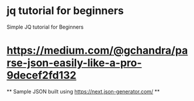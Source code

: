 # jq tutorial for beginners

Simple JQ tutorial for Beginners

# https://medium.com/@gchandra/parse-json-easily-like-a-pro-9decef2fd132


** Sample JSON built using https://next.json-generator.com/ ** 
